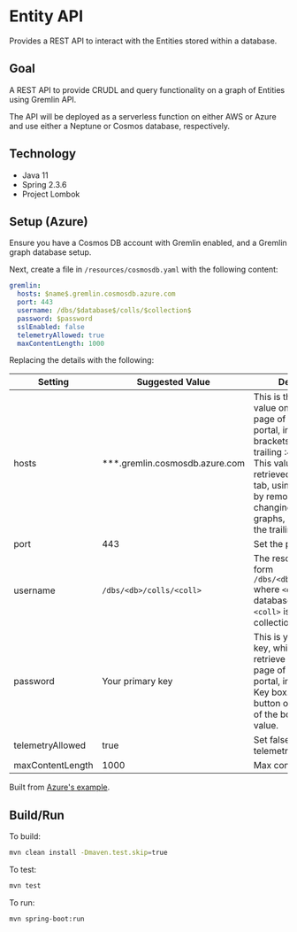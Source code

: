 # Entity API

Provides a REST API to interact with the Entities stored within a database.


## Goal

A REST API to provide CRUDL and query functionality on a graph of Entities using Gremlin API.

The API will be deployed as a serverless function on either AWS or Azure and use either a Neptune or Cosmos database, respectively.

## Technology

* Java 11
* Spring 2.3.6
* Project Lombok


## Setup (Azure)

Ensure you have a Cosmos DB account with Gremlin enabled, and a Gremlin graph database 
setup.

Next, create a file in `/resources/cosmosdb.yaml` with the following content:

```yaml
gremlin:
  hosts: $name$.gremlin.cosmosdb.azure.com
  port: 443
  username: /dbs/$database$/colls/$collection$
  password: $password
  sslEnabled: false
  telemetryAllowed: true 
  maxContentLength: 1000
```

Replacing the details with the following:

 Setting | Suggested Value | Description |
| ------- | --------------- | ----------- |
| hosts   | ***.gremlin.cosmosdb.azure.com | This is the Gremlin URI value on the Overview page of the Azure portal, in square brackets, with the trailing :443/ removed.  This value can also be retrieved from the Keys tab, using the URI value by removing https://, changing documents to graphs, and removing the trailing :443/. |
| port | 443 | Set the port to 443 |
| username | `/dbs/<db>/colls/<coll>` | The resource of the form `/dbs/<db>/colls/<coll>` where `<db>` is your database name and `<coll>` is your collection name. |
| password | Your primary key | This is your primary key, which you can retrieve from the Keys page of the Azure portal, in the Primary Key box. Use the copy button on the left side of the box to copy the value. |
| telemetryAllowed | true | Set false to disable telemetry |
| maxContentLength | 1000 | Max content length. |

Built from [Azure's example](https://github.com/microsoft/spring-data-gremlin).


## Build/Run

To build:
```bash
mvn clean install -Dmaven.test.skip=true
```

To test:
```bash
mvn test
```

To run:
```bash
mvn spring-boot:run
```